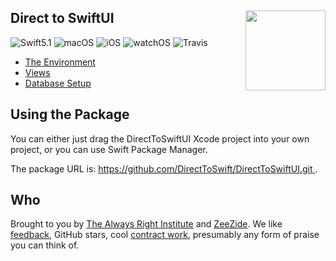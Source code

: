 <h2>Direct to SwiftUI
  <img src="http://zeezide.com/img/d2s/D2SIcon.svg"
       align="right" width="128" height="128" />
</h2>

![Swift5.1](https://img.shields.io/badge/swift-5.1-blue.svg)
![macOS](https://img.shields.io/badge/os-macOS-green.svg?style=flat)
![iOS](https://img.shields.io/badge/os-iOS-green.svg?style=flat)
![watchOS](https://img.shields.io/badge/os-watchOS-green.svg?style=flat)
![Travis](https://api.travis-ci.org/DirectToSwift/CoreDataToSwiftUI.svg?branch=develop&style=flat)

- [The Environment](Environment/README.md)
- [Views](Views/README.md)
- [Database Setup](DatabaseSetup.md)

## Using the Package

You can either just drag the DirectToSwiftUI Xcode project into your own
project,
or you can use Swift Package Manager.

The package URL is:
[https://github.com/DirectToSwift/DirectToSwiftUI.git
](https://github.com/DirectToSwift/DirectToSwiftUI.git).

## Who

Brought to you by
[The Always Right Institute](http://www.alwaysrightinstitute.com)
and
[ZeeZide](http://zeezide.de).
We like
[feedback](https://twitter.com/ar_institute),
GitHub stars,
cool [contract work](http://zeezide.com/en/services/services.html),
presumably any form of praise you can think of.
